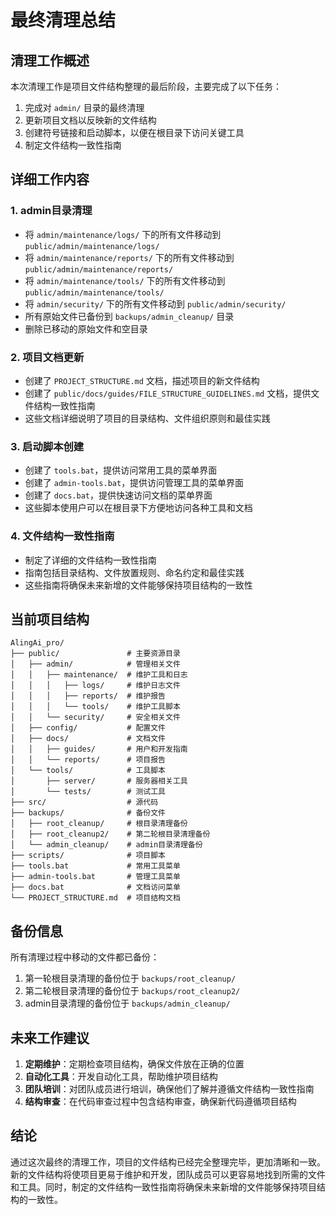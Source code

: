 # 最终清理总结

## 清理工作概述

本次清理工作是项目文件结构整理的最后阶段，主要完成了以下任务：

1. 完成对 `admin/` 目录的最终清理
2. 更新项目文档以反映新的文件结构
3. 创建符号链接和启动脚本，以便在根目录下访问关键工具
4. 制定文件结构一致性指南

## 详细工作内容

### 1. admin目录清理

- 将 `admin/maintenance/logs/` 下的所有文件移动到 `public/admin/maintenance/logs/`
- 将 `admin/maintenance/reports/` 下的所有文件移动到 `public/admin/maintenance/reports/`
- 将 `admin/maintenance/tools/` 下的所有文件移动到 `public/admin/maintenance/tools/`
- 将 `admin/security/` 下的所有文件移动到 `public/admin/security/`
- 所有原始文件已备份到 `backups/admin_cleanup/` 目录
- 删除已移动的原始文件和空目录

### 2. 项目文档更新

- 创建了 `PROJECT_STRUCTURE.md` 文档，描述项目的新文件结构
- 创建了 `public/docs/guides/FILE_STRUCTURE_GUIDELINES.md` 文档，提供文件结构一致性指南
- 这些文档详细说明了项目的目录结构、文件组织原则和最佳实践

### 3. 启动脚本创建

- 创建了 `tools.bat`，提供访问常用工具的菜单界面
- 创建了 `admin-tools.bat`，提供访问管理工具的菜单界面
- 创建了 `docs.bat`，提供快速访问文档的菜单界面
- 这些脚本使用户可以在根目录下方便地访问各种工具和文档

### 4. 文件结构一致性指南

- 制定了详细的文件结构一致性指南
- 指南包括目录结构、文件放置规则、命名约定和最佳实践
- 这些指南将确保未来新增的文件能够保持项目结构的一致性

## 当前项目结构

```
AlingAi_pro/
├── public/               # 主要资源目录
│   ├── admin/            # 管理相关文件
│   │   ├── maintenance/  # 维护工具和日志
│   │   │   ├── logs/     # 维护日志文件
│   │   │   ├── reports/  # 维护报告
│   │   │   └── tools/    # 维护工具脚本
│   │   └── security/     # 安全相关文件
│   ├── config/           # 配置文件
│   ├── docs/             # 文档文件
│   │   ├── guides/       # 用户和开发指南
│   │   └── reports/      # 项目报告
│   └── tools/            # 工具脚本
│       ├── server/       # 服务器相关工具
│       └── tests/        # 测试工具
├── src/                  # 源代码
├── backups/              # 备份文件
│   ├── root_cleanup/     # 根目录清理备份
│   ├── root_cleanup2/    # 第二轮根目录清理备份
│   └── admin_cleanup/    # admin目录清理备份
├── scripts/              # 项目脚本
├── tools.bat             # 常用工具菜单
├── admin-tools.bat       # 管理工具菜单
├── docs.bat              # 文档访问菜单
└── PROJECT_STRUCTURE.md  # 项目结构文档
```

## 备份信息

所有清理过程中移动的文件都已备份：

1. 第一轮根目录清理的备份位于 `backups/root_cleanup/`
2. 第二轮根目录清理的备份位于 `backups/root_cleanup2/`
3. admin目录清理的备份位于 `backups/admin_cleanup/`

## 未来工作建议

1. **定期维护**：定期检查项目结构，确保文件放在正确的位置
2. **自动化工具**：开发自动化工具，帮助维护项目结构
3. **团队培训**：对团队成员进行培训，确保他们了解并遵循文件结构一致性指南
4. **结构审查**：在代码审查过程中包含结构审查，确保新代码遵循项目结构

## 结论

通过这次最终的清理工作，项目的文件结构已经完全整理完毕，更加清晰和一致。新的文件结构将使项目更易于维护和开发，团队成员可以更容易地找到所需的文件和工具。同时，制定的文件结构一致性指南将确保未来新增的文件能够保持项目结构的一致性。 